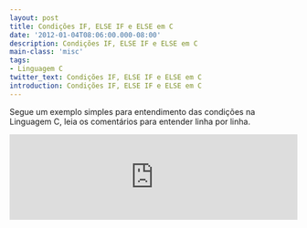 ```yaml
---
layout: post
title: Condições IF, ELSE IF e ELSE em C
date: '2012-01-04T08:06:00.000-08:00'
description: Condições IF, ELSE IF e ELSE em C
main-class: 'misc'
tags:
- Linguagem C
twitter_text: Condições IF, ELSE IF e ELSE em C
introduction: Condições IF, ELSE IF e ELSE em C
---
```

Segue um exemplo simples para entendimento das condições na Linguagem C, leia os comentários para entender linha por linha.
<iframe src="http://pastebin.com/raw/TNBWsP4N" style="border:none;width:100%;"><iframe>
